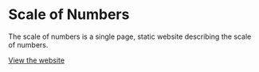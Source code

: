 # Scale of Numbers
The scale of numbers is a single page, static website describing the scale of numbers.

[View the website](https://zanderlewis.github.io/scale-of-numbers/)
